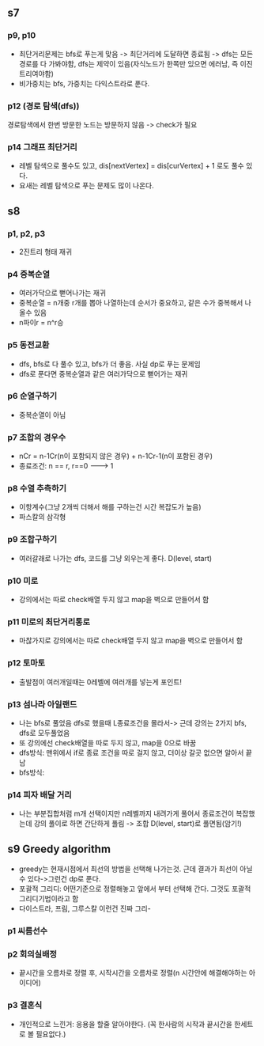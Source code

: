 ## s7
### p9, p10
- 최단거리문제는 bfs로 푸는게 맞음 -> 최단거리에 도달하면 종료됨 -> dfs는 모든경로를 다 가봐야함, dfs는 제약이 있음(자식노드가 한쪽만 있으면 에러남, 즉 이진트리여야함)  
- 비가중치는 bfs, 가중치는 다익스트라로 푼다.  
### p12 (경로 탐색(dfs))
경로탐색에서 한번 방문한 노드는 방문하지 않음 -> check가 필요
### p14 그래프 최단거리
- 레벨 탐색으로 풀수도 있고, dis[nextVertex] = dis[curVertex] + 1 로도 풀수 있다.
- 요새는 레벨 탐색으로 푸는 문제도 많이 나온다.
## s8
### p1, p2, p3
- 2진트리 형태 재귀
### p4 중복순열
- 여러가닥으로 뻗어나가는 재귀
- 중복순열 = n개중 r개를 뽑아 나열하는데 순서가 중요하고, 같은 수가 중복해서 나올수 있음
- n파이r = n^r승
### p5 동전교환
- dfs, bfs로 다 풀수 있고, bfs가 더 좋음. 사실 dp로 푸는 문제임
- dfs로 푼다면 중복순열과 같은 여러가닥으로 뻗어가는 재귀
### p6 순열구하기
- 중복순열이 아님
### p7 조합의 경우수
- nCr = n-1Cr(n이 포함되지 않은 경우) + n-1Cr-1(n이 포함된 경우)
- 종료조건: n == r, r==0 ---> 1
### p8 수열 추측하기
- 이항계수(그냥 2개씩 더해서 해를 구하는건 시간 복잡도가 높음)
- 파스칼의 삼각형
### p9 조합구하기
- 여러갈래로 나가는 dfs, 코드를 그냥 외우는게 좋다. D(level, start)
### p10 미로
- 강의에서는 따로 check배열 두지 않고 map을 벽으로 만들어서 함
### p11 미로의 최단거리통로
- 마찮가지로 강의에서는 따로 check배열 두지 않고 map을 벽으로 만들어서 함
### p12 토마토
- 출발점이 여러개일때는 0레벨에 여러개를 넣는게 포인트!
### p13 섬나라 아일랜드
- 나는 bfs로 풀었음 dfs로 했을때 L종료조건을 몰라서-> 근데 강의는 2가지 bfs, dfs로 모두풀었음
- 또 강의에선 check배열을 따로 두지 않고, map을 0으로 바꿈
- dfs방식: 맨위에서 if로 종료 조건을 따로 걸지 않고, 더이상 갈곳 없으면 알아서 끝남
- bfs방식:
### p14 피자 배달 거리
- 나는 부분집합처럼 m개 선택이지만 n레벨까지 내려가게 풀어서 종료조건이 복잡했는데 강의 풀이로 하면 간단하게 풀림 -> 조합 D(level, start)로 풀면됨(암기!)
## s9 Greedy algorithm
- greedy는 현재시점에서 최선의 방법을 선택해 나가는것. 근데 결과가 최선이 아닐수 있다->그런건 dp로 푼다.
- 포괄적 그리디: 어떤기준으로 정렬해놓고 앞에서 부터 선택해 간다. 그것도 포괄적 그리디기법이라고 함
- 다이스트라, 프림, 그루스칼 이런건 진짜 그리-
### p1 씨름선수
### p2 회의실배정
- 끝시간을 오름차로 정렬 후, 시작시간을 오름차로 정렬(n 시간안에 해결해야하는 아이디어)
### p3 결혼식
- 개인적으로 느낀거: 응용을 할줄 알아야한다. (꼭 한사람의 시작과 끝시간을 한세트로 볼 필요없다.) 
